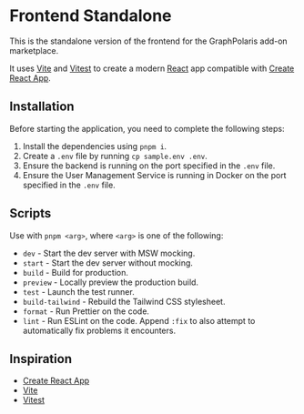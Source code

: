 # Frontend Standalone

This is the standalone version of the frontend for the GraphPolaris add-on marketplace.

It uses [Vite](https://vitejs.dev/) and [Vitest](https://vitest.dev/) to create a modern [React](https://react.dev/) app compatible with [Create React App](https://create-react-app.dev/).

## Installation

Before starting the application, you need to complete the following steps:

1. Install the dependencies using `pnpm i`.
2. Create a `.env` file by running `cp sample.env .env`.
3. Ensure the backend is running on the port specified in the `.env` file.
4. Ensure the User Management Service is running in Docker on the port specified in the `.env` file.

## Scripts

Use with `pnpm <arg>`, where `<arg>` is one of the following:

- `dev` - Start the dev server with MSW mocking.
- `start` - Start the dev server without mocking.
- `build` - Build for production.
- `preview` - Locally preview the production build.
- `test` - Launch the test runner.
- `build-tailwind` - Rebuild the Tailwind CSS stylesheet.
- `format` - Run Prettier on the code.
- `lint` - Run ESLint on the code. Append `:fix` to also attempt to automatically fix problems it encounters.

## Inspiration

- [Create React App](https://github.com/facebook/create-react-app/tree/main/packages/cra-template)
- [Vite](https://github.com/vitejs/vite/tree/main/packages/create-vite/template-react)
- [Vitest](https://github.com/vitest-dev/vitest/tree/main/examples/react-testing-lib)
